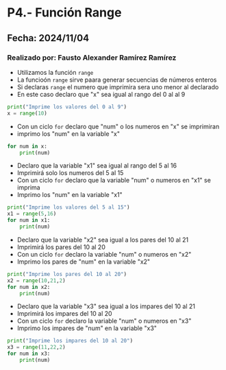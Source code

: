 # P4.- Función Range
## Fecha: 2024/11/04
### Realizado por: Fausto Alexander Ramírez Ramírez

- Utilizamos la función `range`
- La funcioón `range` sirve paara generar secuencias de números enteros
- Si declaras `range` el numero que imprimira sera uno menor al declarado
- En este caso declaro que "x" sea igual al rango del 0 al al 9
``` python
print("Imprime los valores del 0 al 9")
x = range(10)
```
- Con un ciclo `for` declaro que "num" o los numeros en "x" se imprimiran
- imprimo los "num" en la variable "x"
```python
for num in x:
    print(num)
```
- Declaro que la variable "x1" sea igual al rango del 5 al 16
- Imprimirá solo los numeros del 5 al 15
- Con un ciclo `for` declaro que la variable "num" o numeros en "x1" se imprima
- Imprimo los "num" en la variable "x1"
``` python
print("Imprime los valores del 5 al 15")
x1 = range(5,16)
for num in x1:
    print(num)
```
- Declaro que la variable "x2" sea igual a los pares del 10 al 21
- Imprimirá los pares del 10 al 20
- Con un ciclo `for` declaro la variable "num" o numeros en "x2"
- Imprimo los pares de "num" en la variable "x2"
``` python
print("Imprime los pares del 10 al 20")
x2 = range(10,21,2)
for num in x2:
    print(num)
```
- Declaro que la variable "x3" sea igual a los impares del 10 al 21
- Imprimirá los impares del 10 al 20
- Con un ciclo `for` declaro la variable "num" o numeros en "x3"
- Imprimo los impares de "num" en la variable "x3"
``` python
print("Imprime los impares del 10 al 20")
x3 = range(11,22,2)
for num in x3:
    print(num)
